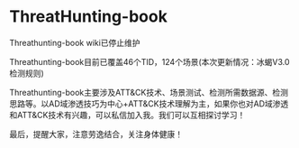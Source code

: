 # ThreatHunting-book

Threathunting-book wiki已停止维护

Threathunting-book目前已覆盖46个TID，124个场景(本次更新情况：冰蝎V3.0检测规则)

Threathunting-book主要涉及ATT&CK技术、场景测试、检测所需数据源、检测思路等。以AD域渗透技巧为中心+ATT&CK技术理解为主，如果你也对AD域渗透和ATT&CK技术有兴趣，可以私信加入我。我们可以互相探讨学习！

最后，提醒大家，注意劳逸结合，关注身体健康！
